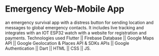 # Emergency Web-Mobile App
 an emergency survival app with a distress button for sending location and messages to global emergency contacts. It includes live tracking and integrates with an IOT ESP32 watch with a website for registration and payments. Technologies used Flutter || Firebase Database || Google Maps API || Google Geolocation & Places API & SDKs APIs || Google Authentication || Dart || HTML || CSS || JS. 
